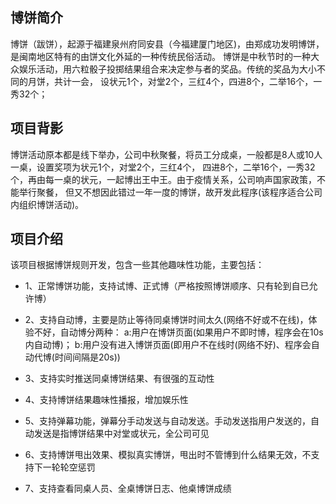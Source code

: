 ## 博饼简介
博饼（跋饼），起源于福建泉州府同安县（今福建厦门地区)，由郑成功发明博饼，是闽南地区特有的由饼文化外延的一种传统民俗活动。
博饼是中秋节时的一种大众娱乐活动，用六粒骰子投掷结果组合来决定参与者的奖品。传统的奖品为大小不同的月饼，共计一会，
设状元1个，对堂2个，三红4个，四进8个，二举16个，一秀32个；

## 项目背影
博饼活动原本都是线下举办，公司中秋聚餐，将员工分成桌，一般都是8人或10人一桌，设置奖项为状元1个，对堂2个，三红4个，
四进8个，二举16个，一秀32个，再由每一桌的状元，一起博出王中王。由于疫情关系，公司响声国家政策，不能举行聚餐，
但又不想因此错过一年一度的博饼，故开发此程序(该程序适合公司内组织博饼活动)。

## 项目介绍
该项目根据博饼规则开发，包含一些其他趣味性功能，主要包括：

- 1、正常博饼功能，支持试博、正式博（严格按照博饼顺序、只有轮到自已允许博）

- 2、支持自动博，主要是防止等待同桌博饼时间太久(网络不好或不在线)，体验不好，自动博分两种：
    a:用户在博饼页面(如果用户不即时博，程序会在10s内自动博)；
    b:用户没有进入博饼页面(即用户不在线时(网络不好)、程序会自动代博(时间间隔是20s))

- 3、支持实时推送同桌博饼结果、有很强的互动性

- 4、支持博饼结果趣味性播报，增加娱乐性

- 5、支持弹幕功能，弹幕分手动发送与自动发送。手动发送指用户发送的，自动发送是指博饼结果中对堂或状元，全公司可见

- 6、支持博饼甩出效果、模拟真实博饼，甩出时不管博到什么结果无效，不支持下一轮轮空惩罚

- 7、支持查看同桌人员、全桌博饼日志、他桌博饼成绩

